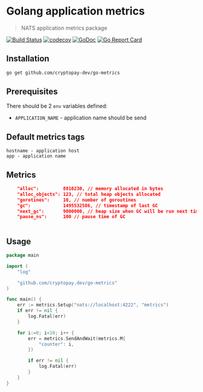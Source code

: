 # Golang application metrics
> NATS application metrics package

[![Build Status](https://travis-ci.org/cryptopay-dev/go-metrics.svg?branch=master)](https://travis-ci.org/cryptopay-dev/go-metrics)
[![codecov](https://codecov.io/gh/cryptopay-dev/go-metrics/branch/master/graph/badge.svg)](https://codecov.io/gh/cryptopay-dev/go-metrics)
[![GoDoc](https://godoc.org/github.com/cryptopay-dev/go-metrics?status.svg)](https://godoc.org/github.com/cryptopay-dev/go-metrics)
[![Go Report Card](https://goreportcard.com/badge/github.com/cryptopay-dev/go-metrics)](https://goreportcard.com/report/github.com/cryptopay-dev/go-metrics)

## Installation
```bash
go get github.com/cryptopay-dev/go-metrics
```

## Prerequisites
There should be 2 `env` variables defined:
- `APPLICATION_NAME` - application name should be send

## Default metrics tags
```
hostname - application host
app - application name
```

## Metrics
```json
    "alloc":         8810230, // memory allocated in bytes
    "alloc_objects": 123, // total heap objects allocated
    "gorotines":     10, // number of goroutines
    "gc":            1495532586, // timestamp of last GC
    "next_gc":       9000000, // heap size when GC will be run next time
    "pause_ns":      100 // pause time of GC
    
```

## Usage
```go
package main

import (
    "log"

    "github.com/cryptopay.dev/go-metrics"
)

func main() {
    err := metrics.Setup("nats://localhost:4222", "metrics")
    if err != nil {
        log.Fatal(err)
    }

    for i:=0; i<10; i++ {
        err = metrics.SendAndWait(metrics.M{
            "counter": i,
        })

        if err != nil {
            log.Fatal(err)
        }
    }
}
```